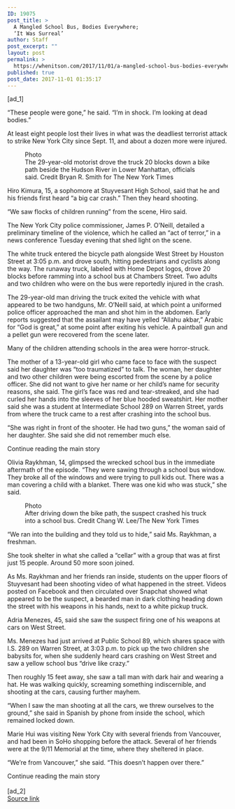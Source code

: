 ```yaml
---
ID: 19075
post_title: >
  A Mangled School Bus, Bodies Everywhere;
  ‘It Was Surreal’
author: Staff
post_excerpt: ""
layout: post
permalink: >
  https://whenitson.com/2017/11/01/a-mangled-school-bus-bodies-everywhere-it-was-surreal/
published: true
post_date: 2017-11-01 01:35:17
---
```

 [ad_1]
<br><div>
        <p class="story-body-text story-content" data-para-count="90" data-total-count="1256" id="story-continues-3">“These people were gone,” he said. “I’m in shock. I’m looking at dead bodies.”</p><p class="story-body-text story-content" data-para-count="158" data-total-count="1414">At least eight people lost their lives in what was the deadliest terrorist attack to strike New York City since Sept. 11, and about a dozen more were injured.</p><figure id="media-100000005527974" class="media photo embedded layout-large-horizontal media-100000005527974 ratio-tall" data-media-action="modal" itemprop="associatedMedia" itemscope="" itemid="https://static01.nyt.com/images/2017/11/01/nyregion/01shooting10/01shooting10-master675.jpg" itemtype="http://schema.org/ImageObject" aria-label="media" role="group"><span class="visually-hidden">Photo</span>
    <div class="image">
            <img src="https://static01.nyt.com/images/2017/11/01/nyregion/01shooting10/01shooting10-master675.jpg" alt="" class="media-viewer-candidate" data-mediaviewer-src="https://static01.nyt.com/images/2017/11/01/nyregion/01shooting10/01shooting10-superJumbo.jpg" data-mediaviewer-caption="The 29-year-old motorist drove the truck 20 blocks down a bike path beside the Hudson River in Lower Manhattan, officials said." data-mediaviewer-credit="Bryan R. Smith for The New York Times" itemprop="url" itemid="https://static01.nyt.com/images/2017/11/01/nyregion/01shooting10/01shooting10-master675.jpg"/><meta itemprop="height" content="468"/><meta itemprop="width" content="675"/></div>
        <figcaption class="caption" itemprop="caption description"><span class="caption-text">The 29-year-old motorist drove the truck 20 blocks down a bike path beside the Hudson River in Lower Manhattan, officials said.</span>
                        <span class="credit" itemprop="copyrightHolder">
            <span class="visually-hidden">Credit</span>
            Bryan R. Smith for The New York Times        </span>
            </figcaption></figure><p class="story-body-text story-content" data-para-count="145" data-total-count="1559">Hiro Kimura, 15, a sophomore at Stuyvesant High School, said that he and his friends first heard “a big car crash.” Then they heard shooting.</p><p class="story-body-text story-content" data-para-count="66" data-total-count="1625">“We saw flocks of children running” from the scene, Hiro said.</p><p class="story-body-text story-content" data-para-count="214" data-total-count="1839">The New York City police commissioner, James P. O’Neill, detailed a preliminary timeline of the violence, which he called an “act of terror,” in a news conference Tuesday evening that shed light on the scene.</p><p class="story-body-text story-content" data-para-count="363" data-total-count="2202">The white truck entered the bicycle path alongside West Street by Houston Street at 3:05 p.m. and drove south, hitting pedestrians and cyclists along the way. The runaway truck, labeled with Home Depot logos, drove 20 blocks before ramming into a school bus at Chambers Street. Two adults and two children who were on the bus were reportedly injured in the crash.</p><p class="story-body-text story-content" data-para-count="426" data-total-count="2628">The 29-year-old man driving the truck exited the vehicle with what appeared to be two handguns, Mr. O’Neill said, at which point a uniformed police officer approached the man and shot him in the abdomen. Early reports suggested that the assailant may have yelled “Allahu akbar,” Arabic for “God is great,” at some point after exiting his vehicle. A paintball gun and a pellet gun were recovered from the scene later.</p><p class="story-body-text story-content" data-para-count="70" data-total-count="2698">Many of the children attending schools in the area were horror-struck.</p><p class="story-body-text story-content" data-para-count="594" data-total-count="3292">The mother of a 13-year-old girl who came face to face with the suspect said her daughter was “too traumatized” to talk. The woman, her daughter and two other children were being escorted from the scene by a police officer. She did not want to give her name or her child’s name for security reasons, she said. The girl’s face was red and tear-streaked, and she had curled her hands into the sleeves of her blue hooded sweatshirt. Her mother said she was a student at Intermediate School 289 on Warren Street, yards from where the truck came to a rest after crashing into the school bus.</p><p class="story-body-text story-content" data-para-count="134" data-total-count="3426">“She was right in front of the shooter. He had two guns,” the woman said of her daughter. She said she did not remember much else.</p><div id="story-ad-2" class="story-ad ad ad-placeholder nocontent robots-nocontent ">
    
Continue reading the main story
</div>
<p class="story-body-text story-content" data-para-count="303" data-total-count="3729" id="story-continues-4">Olivia Raykhman, 14, glimpsed the wrecked school bus in the immediate aftermath of the episode. “They were sawing through a school bus window. They broke all of the windows and were trying to pull kids out. There was a man covering a child with a blanket. There was one kid who was stuck,” she said.</p><figure id="media-100000005527705" class="media photo embedded layout-large-horizontal media-100000005527705 ratio-tall" data-media-action="modal" itemprop="associatedMedia" itemscope="" itemid="https://static01.nyt.com/images/2017/11/01/nyregion/01shootingchang/01shootingchang-master675.jpg" itemtype="http://schema.org/ImageObject" aria-label="media" role="group"><span class="visually-hidden">Photo</span>
    <div class="image">
            <img src="https://static01.nyt.com/images/2017/11/01/nyregion/01shootingchang/01shootingchang-master675.jpg" alt="" class="media-viewer-candidate" data-mediaviewer-src="https://static01.nyt.com/images/2017/11/01/nyregion/01shootingchang/01shootingchang-superJumbo.jpg" data-mediaviewer-caption="After driving down the bike path, the suspect crashed his truck into a school bus." data-mediaviewer-credit="Chang W. Lee/The New York Times" itemprop="url" itemid="https://static01.nyt.com/images/2017/11/01/nyregion/01shootingchang/01shootingchang-master675.jpg"/><meta itemprop="height" content="450"/><meta itemprop="width" content="675"/></div>
        <figcaption class="caption" itemprop="caption description"><span class="caption-text">After driving down the bike path, the suspect crashed his truck into a school bus.</span>
                        <span class="credit" itemprop="copyrightHolder">
            <span class="visually-hidden">Credit</span>
            Chang W. Lee/The New York Times        </span>
            </figcaption></figure><p class="story-body-text story-content" data-para-count="87" data-total-count="3816">“We ran into the building and they told us to hide,” said Ms. Raykhman, a freshman.</p><p class="story-body-text story-content" data-para-count="125" data-total-count="3941">She took shelter in what she called a “cellar” with a group that was at first just 15 people. Around 50 more soon joined.</p><p class="story-body-text story-content" data-para-count="358" data-total-count="4299">As Ms. Raykhman and her friends ran inside, students on the upper floors of Stuyvesant had been shooting video of what happened in the street. Videos posted on Facebook and then circulated over Snapchat showed what appeared to be the suspect, a bearded man in dark clothing heading down the street with his weapons in his hands, next to a white pickup truck.</p>

<p class="story-body-text story-content" data-para-count="93" data-total-count="4392">Adria Menezes, 45, said she saw the suspect firing one of his weapons at cars on West Street.</p><p class="story-body-text story-content" data-para-count="264" data-total-count="4656">Ms. Menezes had just arrived at Public School 89, which shares space with I.S. 289 on Warren Street, at 3:03 p.m. to pick up the two children she babysits for, when she suddenly heard cars crashing on West Street and saw a yellow school bus “drive like crazy.”</p><p class="story-body-text story-content" data-para-count="188" data-total-count="4844">Then roughly 15 feet away, she saw a tall man with dark hair and wearing a hat. He was walking quickly, screaming something indiscernible, and shooting at the cars, causing further mayhem.</p><p class="story-body-text story-content" data-para-count="165" data-total-count="5009">“When I saw the man shooting at all the cars, we threw ourselves to the ground,” she said in Spanish by phone from inside the school, which remained locked down.</p><p class="story-body-text story-content" data-para-count="215" data-total-count="5224">Marie Hui was visiting New York City with several friends from Vancouver, and had been in SoHo shopping before the attack. Several of her friends were at the 9/11 Memorial at the time, where they sheltered in place.</p><p class="story-body-text story-content" data-para-count="79" data-total-count="5303">“We’re from Vancouver,” she said. “This doesn’t happen over there.”</p>Continue reading the main story
    </div>
<br>[ad_2]
<br><a href="https://www.nytimes.com/2017/10/31/nyregion/nyc-scene-terror-attack-truck-witnesses.html?partner=rss&#038;emc=rss">Source link </a>